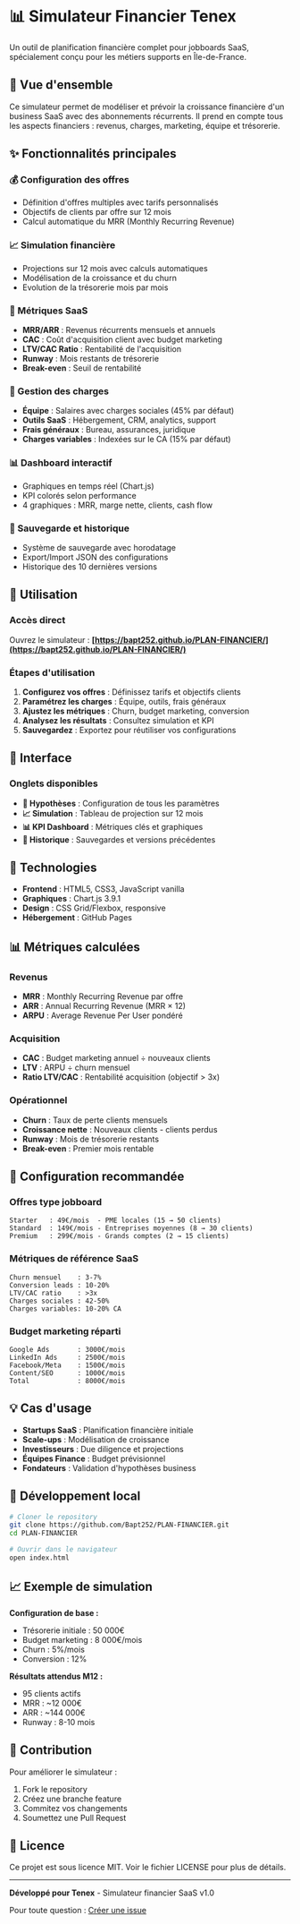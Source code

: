 # 📊 Simulateur Financier Tenex

Un outil de planification financière complet pour jobboards SaaS, spécialement conçu pour les métiers supports en Île-de-France.

## 🎯 Vue d'ensemble

Ce simulateur permet de modéliser et prévoir la croissance financière d'un business SaaS avec des abonnements récurrents. Il prend en compte tous les aspects financiers : revenus, charges, marketing, équipe et trésorerie.

## ✨ Fonctionnalités principales

### 💰 Configuration des offres
- Définition d'offres multiples avec tarifs personnalisés
- Objectifs de clients par offre sur 12 mois
- Calcul automatique du MRR (Monthly Recurring Revenue)

### 📈 Simulation financière
- Projections sur 12 mois avec calculs automatiques
- Modélisation de la croissance et du churn
- Evolution de la trésorerie mois par mois

### 🎯 Métriques SaaS
- **MRR/ARR** : Revenus récurrents mensuels et annuels
- **CAC** : Coût d'acquisition client avec budget marketing
- **LTV/CAC Ratio** : Rentabilité de l'acquisition
- **Runway** : Mois restants de trésorerie
- **Break-even** : Seuil de rentabilité

### 👥 Gestion des charges
- **Équipe** : Salaires avec charges sociales (45% par défaut)
- **Outils SaaS** : Hébergement, CRM, analytics, support
- **Frais généraux** : Bureau, assurances, juridique
- **Charges variables** : Indexées sur le CA (15% par défaut)

### 📊 Dashboard interactif
- Graphiques en temps réel (Chart.js)
- KPI colorés selon performance
- 4 graphiques : MRR, marge nette, clients, cash flow

### 💾 Sauvegarde et historique
- Système de sauvegarde avec horodatage
- Export/Import JSON des configurations
- Historique des 10 dernières versions

## 🚀 Utilisation

### Accès direct
Ouvrez le simulateur : **[https://bapt252.github.io/PLAN-FINANCIER/](https://bapt252.github.io/PLAN-FINANCIER/)**

### Étapes d'utilisation
1. **Configurez vos offres** : Définissez tarifs et objectifs clients
2. **Paramétrez les charges** : Équipe, outils, frais généraux
3. **Ajustez les métriques** : Churn, budget marketing, conversion
4. **Analysez les résultats** : Consultez simulation et KPI
5. **Sauvegardez** : Exportez pour réutiliser vos configurations

## 📱 Interface

### Onglets disponibles
- **📝 Hypothèses** : Configuration de tous les paramètres
- **📈 Simulation** : Tableau de projection sur 12 mois  
- **📊 KPI Dashboard** : Métriques clés et graphiques
- **💾 Historique** : Sauvegardes et versions précédentes

## 🎨 Technologies

- **Frontend** : HTML5, CSS3, JavaScript vanilla
- **Graphiques** : Chart.js 3.9.1
- **Design** : CSS Grid/Flexbox, responsive
- **Hébergement** : GitHub Pages

## 📊 Métriques calculées

### Revenus
- **MRR** : Monthly Recurring Revenue par offre
- **ARR** : Annual Recurring Revenue (MRR × 12)
- **ARPU** : Average Revenue Per User pondéré

### Acquisition
- **CAC** : Budget marketing annuel ÷ nouveaux clients
- **LTV** : ARPU ÷ churn mensuel
- **Ratio LTV/CAC** : Rentabilité acquisition (objectif > 3x)

### Opérationnel
- **Churn** : Taux de perte clients mensuels
- **Croissance nette** : Nouveaux clients - clients perdus
- **Runway** : Mois de trésorerie restants
- **Break-even** : Premier mois rentable

## 🎯 Configuration recommandée

### Offres type jobboard
```
Starter   : 49€/mois  - PME locales (15 → 50 clients)
Standard  : 149€/mois - Entreprises moyennes (8 → 30 clients)  
Premium   : 299€/mois - Grands comptes (2 → 15 clients)
```

### Métriques de référence SaaS
```
Churn mensuel    : 3-7%
Conversion leads : 10-20%
LTV/CAC ratio    : >3x
Charges sociales : 42-50%
Charges variables: 10-20% CA
```

### Budget marketing réparti
```
Google Ads       : 3000€/mois
LinkedIn Ads     : 2500€/mois
Facebook/Meta    : 1500€/mois
Content/SEO      : 1000€/mois
Total            : 8000€/mois
```

## 💡 Cas d'usage

- **Startups SaaS** : Planification financière initiale
- **Scale-ups** : Modélisation de croissance
- **Investisseurs** : Due diligence et projections
- **Équipes Finance** : Budget prévisionnel
- **Fondateurs** : Validation d'hypothèses business

## 🔧 Développement local

```bash
# Cloner le repository
git clone https://github.com/Bapt252/PLAN-FINANCIER.git
cd PLAN-FINANCIER

# Ouvrir dans le navigateur
open index.html
```

## 📈 Exemple de simulation

**Configuration de base :**
- Trésorerie initiale : 50 000€
- Budget marketing : 8 000€/mois  
- Churn : 5%/mois
- Conversion : 12%

**Résultats attendus M12 :**
- 95 clients actifs
- MRR : ~12 000€
- ARR : ~144 000€
- Runway : 8-10 mois

## 🤝 Contribution

Pour améliorer le simulateur :
1. Fork le repository
2. Créez une branche feature
3. Commitez vos changements
4. Soumettez une Pull Request

## 📄 Licence

Ce projet est sous licence MIT. Voir le fichier LICENSE pour plus de détails.

---

**Développé pour Tenex** - Simulateur financier SaaS v1.0

Pour toute question : [Créer une issue](https://github.com/Bapt252/PLAN-FINANCIER/issues)